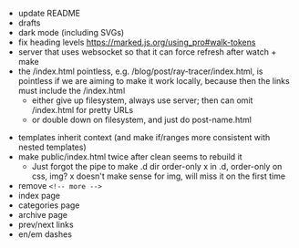 - update README
- drafts
- dark mode (including SVGs)
- fix heading levels https://marked.js.org/using_pro#walk-tokens
- server that uses websocket so that it can force refresh after watch + make
- the /index.html pointless, e.g. /blog/post/ray-tracer/index.html, is pointless if we are aiming to make it work locally, because then the links must include the /index.html
    - either give up filesystem, always use server; then can omit /index.html for pretty URLs
    - or double down on filesystem, and just do post-name.html
+ templates inherit context (and make if/ranges more consistent with nested templates)
+ make public/index.html twice after clean seems to rebuild it
    + Just forgot the pipe to make .d dir order-only
x in .d, order-only on css, img?
    x doesn't make sense for img, will miss it on the first time
+ remove `<!-- more -->`
+ index page
+ categories page
+ archive page
+ prev/next links
+ en/em dashes
